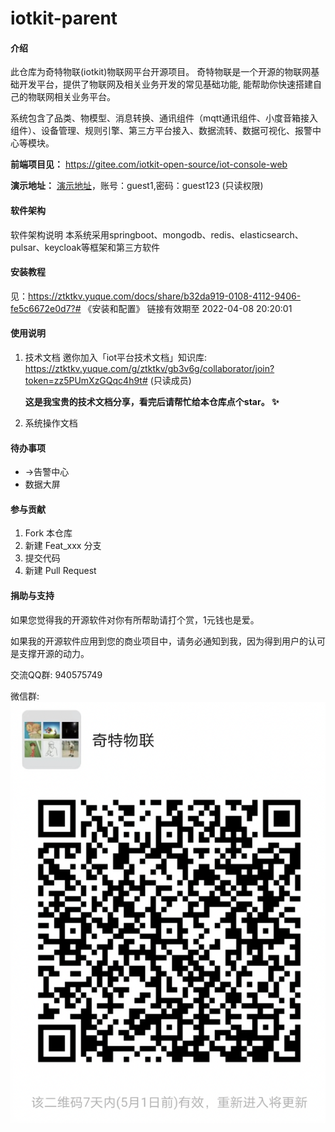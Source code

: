 # iotkit-parent

#### 介绍
此仓库为奇特物联(iotkit)物联网平台开源项目。
奇特物联是一个开源的物联网基础开发平台，提供了物联网及相关业务开发的常见基础功能, 能帮助你快速搭建自己的物联网相关业务平台。

系统包含了品类、物模型、消息转换、通讯组件（mqtt通讯组件、小度音箱接入组件）、设备管理、规则引擎、第三方平台接入、数据流转、数据可视化、报警中心等模块。

 **前端项目见：** https://gitee.com/iotkit-open-source/iot-console-web

 **演示地址：** [演示地址](http://120.76.96.206)，账号：guest1,密码：guest123  (只读权限)


#### 软件架构
软件架构说明
本系统采用springboot、mongodb、redis、elasticsearch、pulsar、keycloak等框架和第三方软件


#### 安装教程

见：https://ztktkv.yuque.com/docs/share/b32da919-0108-4112-9406-fe5c6672e0d7?# 《安装和配置》
链接有效期至 2022-04-08 20:20:01

#### 使用说明

1.  技术文档
    邀你加入「iot平台技术文档」知识库: https://ztktkv.yuque.com/g/ztktkv/gb3v6g/collaborator/join?token=zz5PUmXzGQqc4h9t# (只读成员)
    
      **这是我宝贵的技术文档分享，看完后请帮忙给本仓库点个star。 :sparkles:** 
2.  系统操作文档

#### 待办事项
- ->告警中心
- 数据大屏



#### 参与贡献

1.  Fork 本仓库
2.  新建 Feat_xxx 分支
3.  提交代码
4.  新建 Pull Request


#### 捐助与支持
如果您觉得我的开源软件对你有所帮助请打个赏，1元钱也是爱。

如果我的开源软件应用到您的商业项目中，请务必通知到我，因为得到用户的认可是支撑开源的动力。

交流QQ群: 940575749 

微信群:
![输入图片说明](doc/ma.png)
